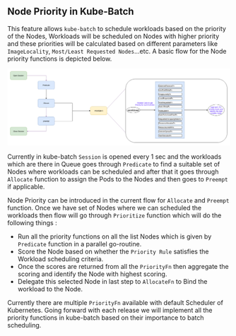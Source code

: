 ## Node Priority in Kube-Batch

This feature allows `kube-batch` to schedule workloads based on the priority of the Nodes, Workloads will be scheduled on Nodes with higher priority and these priorities will be calculated based on different parameters like `ImageLocality`, `Most/Least Requested Nodes`...etc. 
A basic flow for the Node priority functions is depicted below.

![Node Priority Flow](../images/Node-Priority.png) 

Currently in kube-batch `Session` is opened every 1 sec and the workloads which are there in Queue goes through `Predicate` to find a suitable set of Nodes where workloads can be scheduled and after that it goes through `Allocate` function to assign the Pods to the Nodes and then goes to `Preempt` if applicable.

Node Priority can be introduced in the current flow for `Allocate` and `Preempt` function. Once we have set of Nodes where we can scheduled the workloads then flow will go through `Prioritize` function which will do the following things :

 - Run all the priority functions on all the list Nodes which is given by `Predicate` function in a parallel go-routine.
 - Score the Node based on whether the `Priority Rule` satisfies the Workload scheduling criteria.
 - Once the scores are returned from all the `PriorityFn` then aggregate the scoring and identify the Node with highest scoring.
 - Delegate this selected Node in last step to `AllocateFn` to Bind the workload to the Node.
 
Currently there are multiple `PriorityFn` available with default Scheduler of Kubernetes. Going forward with each release we will implement all the priority functions in kube-batch based on their importance to batch scheduling.
 
